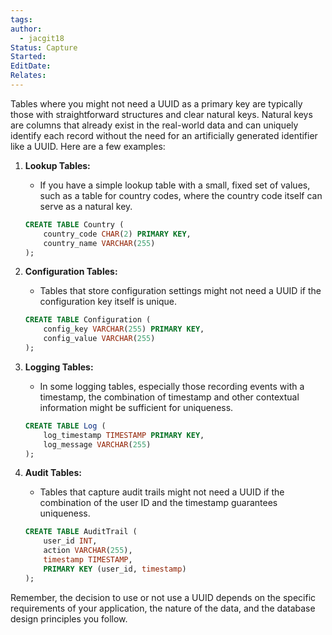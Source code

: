 ```yaml
---
tags: 
author:
  - jacgit18
Status: Capture
Started: 
EditDate: 
Relates:
---
```

Tables where you might not need a UUID as a primary key are typically those with straightforward structures and clear natural keys. Natural keys are columns that already exist in the real-world data and can uniquely identify each record without the need for an artificially generated identifier like a UUID. Here are a few examples:

1. **Lookup Tables:**
   - If you have a simple lookup table with a small, fixed set of values, such as a table for country codes, where the country code itself can serve as a natural key.

   ```sql
   CREATE TABLE Country (
       country_code CHAR(2) PRIMARY KEY,
       country_name VARCHAR(255)
   );
   ```

2. **Configuration Tables:**
   - Tables that store configuration settings might not need a UUID if the configuration key itself is unique.

   ```sql
   CREATE TABLE Configuration (
       config_key VARCHAR(255) PRIMARY KEY,
       config_value VARCHAR(255)
   );
   ```

3. **Logging Tables:**
   - In some logging tables, especially those recording events with a timestamp, the combination of timestamp and other contextual information might be sufficient for uniqueness.

   ```sql
   CREATE TABLE Log (
       log_timestamp TIMESTAMP PRIMARY KEY,
       log_message VARCHAR(255)
   );
   ```

4. **Audit Tables:**
   - Tables that capture audit trails might not need a UUID if the combination of the user ID and the timestamp guarantees uniqueness.

   ```sql
   CREATE TABLE AuditTrail (
       user_id INT,
       action VARCHAR(255),
       timestamp TIMESTAMP,
       PRIMARY KEY (user_id, timestamp)
   );
   ```

Remember, the decision to use or not use a UUID depends on the specific requirements of your application, the nature of the data, and the database design principles you follow.